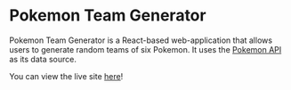 # Pokemon Team Generator

Pokemon Team Generator is a React-based web-application that allows users to generate random teams of six Pokemon. It uses the [Pokemon API](https://pokeapi.co/) as its data source.

You can view the live site [here](https://random-pokemon-team-generator.netlify.app/)!
